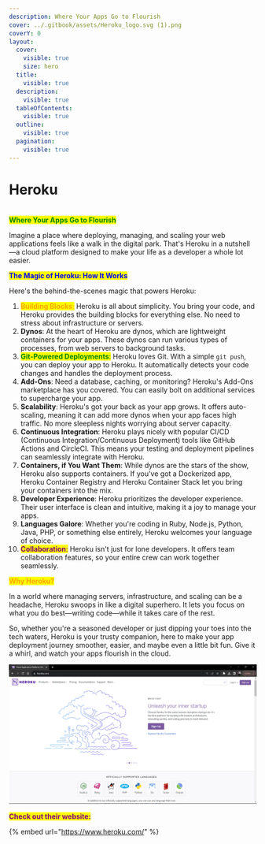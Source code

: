 ```yaml
---
description: Where Your Apps Go to Flourish
cover: ../.gitbook/assets/Heroku_logo.svg (1).png
coverY: 0
layout:
  cover:
    visible: true
    size: hero
  title:
    visible: true
  description:
    visible: true
  tableOfContents:
    visible: true
  outline:
    visible: true
  pagination:
    visible: true
---
```


# Heroku

\
<mark style="color:green;">**Where Your Apps Go to Flourish**</mark>

Imagine a place where deploying, managing, and scaling your web applications feels like a walk in the digital park. That's Heroku in a nutshell—a cloud platform designed to make your life as a developer a whole lot easier.

<mark style="color:blue;">**The Magic of Heroku: How It Works**</mark>

Here's the behind-the-scenes magic that powers Heroku:

1. <mark style="color:orange;">**Building Blocks**</mark><mark style="color:orange;">:</mark> Heroku is all about simplicity. You bring your code, and Heroku provides the building blocks for everything else. No need to stress about infrastructure or servers.
2. **Dynos**: At the heart of Heroku are dynos, which are lightweight containers for your apps. These dynos can run various types of processes, from web servers to background tasks.
3. <mark style="color:green;">**Git-Powered Deployments**</mark><mark style="color:green;">:</mark> Heroku loves Git. With a simple `git push`, you can deploy your app to Heroku. It automatically detects your code changes and handles the deployment process.
4. **Add-Ons**: Need a database, caching, or monitoring? Heroku's Add-Ons marketplace has you covered. You can easily bolt on additional services to supercharge your app.
5. **Scalability**: Heroku's got your back as your app grows. It offers auto-scaling, meaning it can add more dynos when your app faces high traffic. No more sleepless nights worrying about server capacity.
6. **Continuous Integration**: Heroku plays nicely with popular CI/CD (Continuous Integration/Continuous Deployment) tools like GitHub Actions and CircleCI. This means your testing and deployment pipelines can seamlessly integrate with Heroku.
7. **Containers, if You Want Them**: While dynos are the stars of the show, Heroku also supports containers. If you've got a Dockerized app, Heroku Container Registry and Heroku Container Stack let you bring your containers into the mix.
8. **Developer Experience**: Heroku prioritizes the developer experience. Their user interface is clean and intuitive, making it a joy to manage your apps.
9. **Languages Galore**: Whether you're coding in Ruby, Node.js, Python, Java, PHP, or something else entirely, Heroku welcomes your language of choice.
10. <mark style="color:purple;">**Collaboration**</mark><mark style="color:purple;">:</mark> Heroku isn't just for lone developers. It offers team collaboration features, so your entire crew can work together seamlessly.

<mark style="color:orange;">**Why Heroku?**</mark>

In a world where managing servers, infrastructure, and scaling can be a headache, Heroku swoops in like a digital superhero. It lets you focus on what you do best—writing code—while it takes care of the rest.

So, whether you're a seasoned developer or just dipping your toes into the tech waters, Heroku is your trusty companion, here to make your app deployment journey smoother, easier, and maybe even a little bit fun. Give it a whirl, and watch your apps flourish in the cloud.

![](<../.gitbook/assets/image (2) (1) (1).png>)

<mark style="color:purple;">**Check out their website:**</mark>

{% embed url="https://www.heroku.com/" %}
